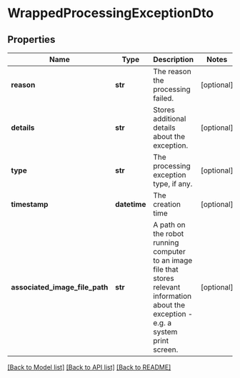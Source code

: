 # WrappedProcessingExceptionDto

## Properties
Name | Type | Description | Notes
------------ | ------------- | ------------- | -------------
**reason** | **str** | The reason the processing failed. | [optional] 
**details** | **str** | Stores additional details about the exception. | [optional] 
**type** | **str** | The processing exception type, if any. | [optional] 
**timestamp** | **datetime** | The creation time | [optional] 
**associated_image_file_path** | **str** | A path on the robot running computer to an image file that stores relevant information about the exception - e.g. a system print screen. | [optional] 

[[Back to Model list]](../README.md#documentation-for-models) [[Back to API list]](../README.md#documentation-for-api-endpoints) [[Back to README]](../README.md)


